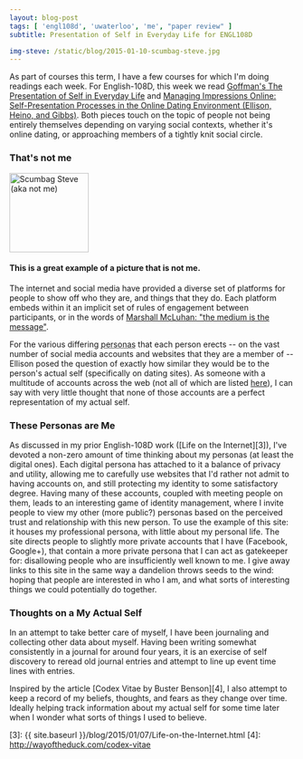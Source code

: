 ```yaml
---
layout: blog-post
tags: [ 'engl108d', 'uwaterloo', 'me', "paper review" ]
subtitle: Presentation of Self in Everyday Life for ENGL108D

img-steve: /static/blog/2015-01-10-scumbag-steve.jpg
---
```


As part of courses this term, I have a few courses for which I'm doing readings each week. For English-108D, this week we read [Goffman's The Presentation of Self in Everyday Life][2] and [Managing Impressions Online: Self-Presentation Processes in the Online Dating Environment (Ellison, Heino, and Gibbs)][1]. Both pieces touch on the topic of people not being entirely themselves depending on varying social contexts, whether it's online dating, or approaching members of a tightly knit social circle.

### That's not me

<div class="media">
	<a class="pull-left" href="{{ site.baseurl }}{{ page.img-steve }}">
		<img src="{{ site.baseurl }}{{ page.img-steve }}" style="width: 140px; height=140px" alt="Scumbag Steve (aka not me)" >
	</a>
	<div class="media-body">
		<h4 class="media-heading">This is a great example of a picture that is not me.</h4>
		<p>
			The internet and social media have provided a diverse set of platforms for people to show off who they are, and things that they do. Each platform embeds within it an implicit set of rules of engagement between participants, or in the words of <a href="https://en.wikipedia.org/wiki/The_medium_is_the_message">Marshall McLuhan: "the medium is the message"</a>.
		</p>
		<p>
			For the various differing <abbr title="public images">personas</abbr> that each person erects -- on the vast number of social media accounts and websites that they are a member of -- Ellison posed the question of exactly how similar they would be to the person's actual self (specifically on dating sites). As someone with a multitude of accounts across the web (not all of which are listed <a href="{{ site.baseurl }}/contact/">here</a>), I can say with very little thought that none of those accounts are a perfect representation of my actual self.
		</p>
	</div>
</div>

### These Personas are Me

As discussed in my prior English-108D work ([Life on the Internet][3]), I've devoted a non-zero amount of time thinking about my personas (at least the digital ones). Each digital persona has attached to it a balance of privacy and utility, allowing me to carefully use websites that I'd rather not admit to having accounts on, and still protecting my identity to some satisfactory degree. Having many of these accounts, coupled with meeting people on them, leads to an interesting game of identity management, where I invite people to view my other (more public?) personas based on the perceived trust and relationship with this new person. To use the example of this site: it houses my professional persona, with little about my personal life. The site directs people to slightly more private accounts that I have (Facebook, Google+), that contain a more private persona that I can act as gatekeeper for: disallowing people who are insufficiently well known to me. I give away links to this site in the same way a dandelion throws seeds to the wind: hoping that people are interested in who I am, and what sorts of interesting things we could potentially do together.

### Thoughts on a My Actual Self

In an attempt to take better care of myself, I have been journaling and collecting other data about myself. Having been writing somewhat consistently in a journal for around four years, it is an exercise of self discovery to reread old journal entries and attempt to line up event time lines with entries.

Inspired by the article [Codex Vitae by Buster Benson][4], I also attempt to keep a record of my beliefs, thoughts, and fears as they change over time. Ideally helping track information about my actual self for some time later when I wonder what sorts of things I used to believe.


[1]: http://onlinelibrary.wiley.com/doi/10.1111/j.1083-6101.2006.00020.x/full
[2]: https://en.wikipedia.org/wiki/The_Presentation_of_Self_in_Everyday_Life
[3]: {{ site.baseurl }}/blog/2015/01/07/Life-on-the-Internet.html
[4]: http://wayoftheduck.com/codex-vitae
